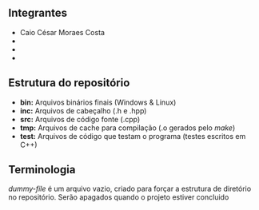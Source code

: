 ## Integrantes
- Caio César Moraes Costa
- <preencher>
- <preencher>
- <preencher>

## Estrutura do repositório
- **bin:** Arquivos binários finais (Windows & Linux)
- **inc:** Arquivos de cabeçalho (.h e .hpp)
- **src:** Arquivos de código fonte (.cpp)
- **tmp:** Arquivos de cache para compilação (.o gerados pelo *make*)
- **test:** Arquivos de código que testam o programa (testes escritos em C++)

## Terminologia
*dummy-file* é um arquivo vazio, criado para forçar a estrutura de diretório no repositório. Serão apagados quando o projeto estiver concluido